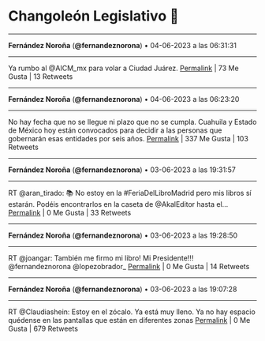 # Changoleón Legislativo 🙈
*****
**Fernández Noroña** (**@fernandeznorona**) • 04-06-2023 a las 06:31:31
*****
Ya rumbo al @AICM_mx para volar a Ciudad Juárez.
[Permalink](https://twitter.com/fernandeznorona/status/1665365671989981186) | 73 Me Gusta | 13 Retweets
*****
**Fernández Noroña** (**@fernandeznorona**) • 04-06-2023 a las 06:23:20
*****
No hay fecha que no se llegue ni plazo que no se cumpla. Cuahuila y Estado de México hoy están convocados para decidir a las personas que gobernarán esas entidades por seis años.
[Permalink](https://twitter.com/fernandeznorona/status/1665363609499869185) | 337 Me Gusta | 103 Retweets
*****
**Fernández Noroña** (**@fernandeznorona**) • 03-06-2023 a las 19:31:57
*****
RT @aran_tirado: 📚 No estoy en la #FeriaDelLibroMadrid pero mis libros sí estarán. Podéis encontrarlos en la caseta de @AkalEditor hasta el…
[Permalink](https://twitter.com/fernandeznorona/status/1665199686448193536) | 0 Me Gusta | 33 Retweets
*****
**Fernández Noroña** (**@fernandeznorona**) • 03-06-2023 a las 19:28:50
*****
RT @joangar: También me firmo mi libro!
Mi Presidente!!! @fernandeznorona @lopezobrador_
[Permalink](https://twitter.com/fernandeznorona/status/1665198899190190080) | 0 Me Gusta | 14 Retweets
*****
**Fernández Noroña** (**@fernandeznorona**) • 03-06-2023 a las 19:07:28
*****
RT @Claudiashein: Estoy en el zócalo. Ya está muy lleno. Ya no hay espacio quédense en las pantallas que están en diferentes zonas
[Permalink](https://twitter.com/fernandeznorona/status/1665193522214084609) | 0 Me Gusta | 679 Retweets
